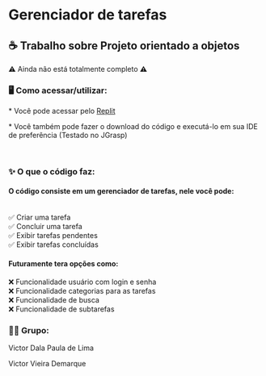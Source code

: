 # Gerenciador de tarefas
<h2>☕ Trabalho sobre Projeto orientado a objetos</h2>
⚠️ Ainda não está totalmente completo ⚠️ </br>

<h3>🖥️ Como acessar/utilizar:</h3>
<p>* Você pode acessar pelo <a href="https://replit.com/@VictorLima31/Gerenciador-de-Tarefas?v=1">Replit</a></p>
<p>* Você também pode fazer o download do código e executá-lo em sua IDE de preferência (Testado no JGrasp)</p></br>

<h3>✨ O que o código faz:</h3>
<h4>O código consiste em um gerenciador de tarefas, nele você pode:</h4></br>
✅ Criar uma tarefa</br>
✅ Concluir uma tarefa</br>
✅ Exibir tarefas pendentes</br>
✅ Exibir tarefas concluídas</br>
<h4>Futuramente tera opções como:</h4>
❌ Funcionalidade usuário com login e senha</br>
❌ Funcionalidade categorias para as tarefas</br>
❌ Funcionalidade de busca</br>
❌ Funcionalidade de subtarefas</br>

<h3>👨‍💻 Grupo:</h3>
<p>Victor Dala Paula de Lima</p>
<p>Victor Vieira Demarque</p>
